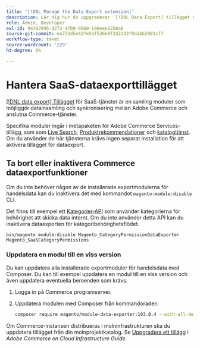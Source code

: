```yaml
---
title: '[!DNL Manage the Data Export extension]'
description: Lär dig hur du uppgraderar  [!DNL Data Export] tillägget och tar bort eller inaktiverar dataexporttjänster som inte behövs.
role: Admin, Developer
exl-id: 94702995-d272-47b9-9560-198eee3250a6
source-git-commit: ea722d5e427e5bf536b9f2d2322f0dabb2981c77
workflow-type: tm+mt
source-wordcount: '229'
ht-degree: 0%

---
```


# Hantera SaaS-dataexporttillägget

[[!DNL data export] Tillägget](https://github.com/magento/commerce-data-export) för SaaS-tjänster är en samling moduler som möjliggör datainsamling och synkronisering mellan Adobe Commerce och anslutna Commerce-tjänster.

Specifika moduler ingår i metapaketen för Adobe Commerce Services-tillägg, som
som [Live Search](/help/live-search/overview.md), [Produktrekommendationer](/help/product-recommendations/overview.md) och [katalogtjänst](/help/catalog-service/overview.md). Om du använder de här tjänsterna krävs ingen separat installation för att aktivera tillägget för dataexport.

## Ta bort eller inaktivera Commerce dataexportfunktioner

Om du inte behöver någon av de installerade exportmodulerna för handelsdata kan du inaktivera det med kommandot `magento:module:disable` CLI.

Det finns till exempel ett [Kategorier-API](https://developer.adobe.com/commerce/webapi/graphql/schema/catalog-service/queries/categories/) som använder kategorierna för behörighet att skicka data internt. Om du inte använder detta API kan du inaktivera dataexporten för kategoribehörighetsflödet.

```shell script
bin/magento module:disable Magento_CategoryPermissionDataExporter Magento_SaaSCategoryPermissions
```

### Uppdatera en modul till en viss version

Du kan uppdatera alla installerade exportmoduler för handelsdata med Composer. Du kan till exempel uppdatera en modul till en viss version och även uppdatera eventuella beroenden som krävs.

1. Logga in på Commerce programserver.

1. Uppdatera modulen med Composer från kommandoraden:

   ```bash
   composer require magento/module-data-exporter:103.0.4 --with-all-dependencies
   ```

Om Commerce-instansen distribueras i molninfrastrukturen ska du uppdatera tillägget från din molnprojektkatalog. Se [Uppgradera ett tillägg](https://experienceleague.adobe.com/sv/docs/commerce-cloud-service/user-guide/configure-store/extensions#upgrade-an-extension) i _Adobe Commerce on Cloud Infrastructure Guide_.
